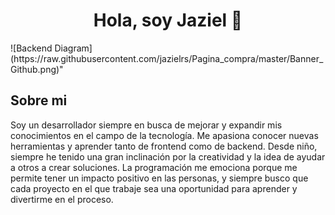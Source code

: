 <div align="center">
<h1 align="center">Hola, soy Jaziel 👋</h1>
</div>
![Backend Diagram](https://raw.githubusercontent.com/jazielrs/Pagina_compra/master/Banner_Github.png)" 

## Sobre mi

Soy un desarrollador siempre en busca de mejorar y expandir mis conocimientos en el campo de la tecnología. 
Me apasiona conocer nuevas herramientas y aprender tanto de frontend como de backend. 
Desde niño, siempre he tenido una gran inclinación por la creatividad y la idea de ayudar a otros a crear soluciones. 
La programación me emociona porque me permite tener un impacto positivo en las personas, 
y siempre busco que cada proyecto en el que trabaje sea una oportunidad para aprender y divertirme en el proceso.
